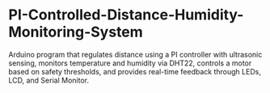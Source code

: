 # PI-Controlled-Distance-Humidity-Monitoring-System
Arduino program that regulates distance using a PI controller with ultrasonic sensing, monitors temperature and humidity via DHT22, controls a motor based on safety thresholds, and provides real-time feedback through LEDs, LCD, and Serial Monitor.
